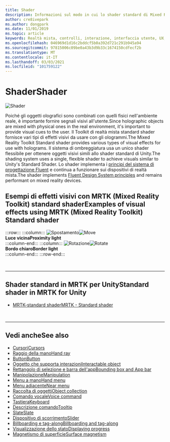 ```yaml
---
title: Shader
description: Informazioni sul modo in cui lo shader standard di Mixed Reality Toolkit offre diversi tipi di effetti visivi che possono essere usati con gli ologrammi nelle app per realtà mista.
author: cre8ivepark
ms.author: dongpark
ms.date: 11/01/2019
ms.topic: article
keywords: Realtà mista, controlli, interazione, interfaccia utente, UX, shader, auricolare realtà mista, auricolare di realtà mista, auricolare di realtà virtuale, HoloLens, MRTK, Toolkit realtà mista, effetti visivi
ms.openlocfilehash: 046969d1d16c2bddcf5b0a392d721c291b945a94
ms.sourcegitcommit: 97815006c09be0a43b3d9b33c1674150cdfecf2b
ms.translationtype: MT
ms.contentlocale: it-IT
ms.lasthandoff: 03/03/2021
ms.locfileid: "101759122"
---
```

# <a name="shader"></a><span data-ttu-id="236c5-104">Shader</span><span class="sxs-lookup"><span data-stu-id="236c5-104">Shader</span></span>

![Shader](images/UX_Hero_StandardShader.jpg)

<span data-ttu-id="236c5-106">Poiché gli oggetti olografici sono combinati con quelli fisici nell'ambiente reale, è importante fornire segnali visivi all'utente.</span><span class="sxs-lookup"><span data-stu-id="236c5-106">Since holographic objects are mixed with physical ones in the real environment, it's important to provide visual cues to the user.</span></span> <span data-ttu-id="236c5-107">Il Toolkit di realtà mista standard shader fornisce vari tipi di effetti visivi da usare con gli ologrammi.</span><span class="sxs-lookup"><span data-stu-id="236c5-107">The Mixed Reality Toolkit Standard shader provides various types of visual effects for use with holograms.</span></span> <span data-ttu-id="236c5-108">Il sistema di ombreggiatura usa un unico shader flessibile per ottenere oggetti visivi simili allo shader standard di Unity.</span><span class="sxs-lookup"><span data-stu-id="236c5-108">The shading system uses a single, flexible shader to achieve visuals similar to Unity's Standard Shader.</span></span> <span data-ttu-id="236c5-109">Lo shader implementa i [principi del sistema di progettazione Fluent](https://www.microsoft.com/design/fluent/#/) e continua a funzionare sui dispositivi di realtà mista.</span><span class="sxs-lookup"><span data-stu-id="236c5-109">The shader implements [Fluent Design System principles](https://www.microsoft.com/design/fluent/#/) and remains performant on mixed reality devices.</span></span>
<br>

## <a name="examples-of-visual-effects-using-mrtk-mixed-reality-toolkit-standard-shader"></a><span data-ttu-id="236c5-110">Esempi di effetti visivi con MRTK (Mixed Reality Toolkit) standard shader</span><span class="sxs-lookup"><span data-stu-id="236c5-110">Examples of visual effects using MRTK (Mixed Reality Toolkit) Standard shader</span></span> 
:::row:::
    :::column:::
       <span data-ttu-id="236c5-111">![Spostamento](images/UX_Button_Affordance_ProximityLight.jpg)</span><span class="sxs-lookup"><span data-stu-id="236c5-111">![Move](images/UX_Button_Affordance_ProximityLight.jpg)</span></span><br>
       <span data-ttu-id="236c5-112">**Luce vicina**</span><span class="sxs-lookup"><span data-stu-id="236c5-112">**Proximity light**</span></span><br>
    :::column-end:::
    :::column:::
       <span data-ttu-id="236c5-113">![Rotazione](images/UX_Button_Affordance_FocusHighlight.jpg)</span><span class="sxs-lookup"><span data-stu-id="236c5-113">![Rotate](images/UX_Button_Affordance_FocusHighlight.jpg)</span></span><br>
        <span data-ttu-id="236c5-114">**Bordo chiaro**</span><span class="sxs-lookup"><span data-stu-id="236c5-114">**Border light**</span></span><br>
    :::column-end:::
:::row-end:::

<br>

---

## <a name="standard-shader-in-mrtk-for-unity"></a><span data-ttu-id="236c5-115">Shader standard in MRTK per Unity</span><span class="sxs-lookup"><span data-stu-id="236c5-115">Standard shader in MRTK for Unity</span></span>

* [<span data-ttu-id="236c5-116">MRTK-standard shader</span><span class="sxs-lookup"><span data-stu-id="236c5-116">MRTK - Standard shader</span></span>](https://docs.microsoft.com/windows/mixed-reality/mrtk-docs/features/rendering/mrtk-standard-shader.md)

<br>

---

## <a name="see-also"></a><span data-ttu-id="236c5-117">Vedi anche</span><span class="sxs-lookup"><span data-stu-id="236c5-117">See also</span></span>

* [<span data-ttu-id="236c5-118">Cursori</span><span class="sxs-lookup"><span data-stu-id="236c5-118">Cursors</span></span>](cursors.md)
* [<span data-ttu-id="236c5-119">Raggio della mano</span><span class="sxs-lookup"><span data-stu-id="236c5-119">Hand ray</span></span>](point-and-commit.md)
* [<span data-ttu-id="236c5-120">Button</span><span class="sxs-lookup"><span data-stu-id="236c5-120">Button</span></span>](button.md)
* [<span data-ttu-id="236c5-121">Oggetto che supporta interazioni</span><span class="sxs-lookup"><span data-stu-id="236c5-121">Interactable object</span></span>](interactable-object.md)
* [<span data-ttu-id="236c5-122">Rettangolo di selezione e barra dell'app</span><span class="sxs-lookup"><span data-stu-id="236c5-122">Bounding box and App bar</span></span>](app-bar-and-bounding-box.md)
* [<span data-ttu-id="236c5-123">Manipolazione</span><span class="sxs-lookup"><span data-stu-id="236c5-123">Manipulation</span></span>](direct-manipulation.md)
* [<span data-ttu-id="236c5-124">Menu a mano</span><span class="sxs-lookup"><span data-stu-id="236c5-124">Hand menu</span></span>](hand-menu.md)
* [<span data-ttu-id="236c5-125">Menu adiacente</span><span class="sxs-lookup"><span data-stu-id="236c5-125">Near menu</span></span>](near-menu.md)
* [<span data-ttu-id="236c5-126">Raccolta di oggetti</span><span class="sxs-lookup"><span data-stu-id="236c5-126">Object collection</span></span>](object-collection.md)
* [<span data-ttu-id="236c5-127">Comando vocale</span><span class="sxs-lookup"><span data-stu-id="236c5-127">Voice command</span></span>](voice-input.md)
* [<span data-ttu-id="236c5-128">Tastiera</span><span class="sxs-lookup"><span data-stu-id="236c5-128">Keyboard</span></span>](keyboard.md)
* [<span data-ttu-id="236c5-129">Descrizione comando</span><span class="sxs-lookup"><span data-stu-id="236c5-129">Tooltip</span></span>](tooltip.md)
* [<span data-ttu-id="236c5-130">Slate</span><span class="sxs-lookup"><span data-stu-id="236c5-130">Slate</span></span>](slate.md)
* [<span data-ttu-id="236c5-131">Dispositivo di scorrimento</span><span class="sxs-lookup"><span data-stu-id="236c5-131">Slider</span></span>](slider.md)
* [<span data-ttu-id="236c5-132">Billboarding e tag-along</span><span class="sxs-lookup"><span data-stu-id="236c5-132">Billboarding and tag-along</span></span>](billboarding-and-tag-along.md)
* [<span data-ttu-id="236c5-133">Visualizzazione dello stato</span><span class="sxs-lookup"><span data-stu-id="236c5-133">Displaying progress</span></span>](progress.md)
* [<span data-ttu-id="236c5-134">Magnetismo di superficie</span><span class="sxs-lookup"><span data-stu-id="236c5-134">Surface magnetism</span></span>](surface-magnetism.md)
